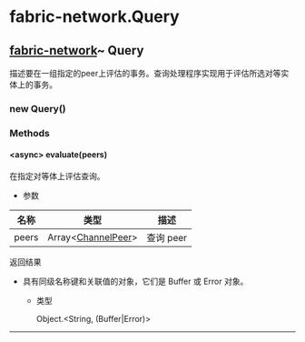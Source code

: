 # fabric-network.Query

## [fabric-network](https://hyperledger.github.io/fabric-sdk-node/release-1.4/module-fabric-network.html)~ Query

描述要在一组指定的peer上评估的事务。查询处理程序实现用于评估所选对等实体上的事务。

### new Query()

### Methods

#### &lt;async&gt; evaluate(peers)

在指定对等体上评估查询。

- 参数

| 名称  | 类型                                                                                                   | 描述      |
| ----- | ------------------------------------------------------------------------------------------------------ | --------- |
| peers | Array&lt;[ChannelPeer](https://hyperledger.github.io/fabric-sdk-node/release-1.4/ChannelPeer.html)&gt; | 查询 peer |

返回结果

- 具有同级名称键和关联值的对象，它们是 Buffer 或 Error 对象。

  - 类型

    Object.&lt;String, (Buffer&#124;Error)&gt;

---
